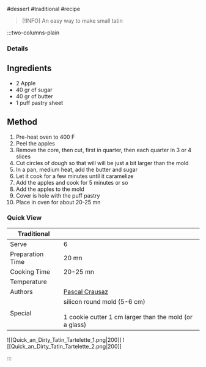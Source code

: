#dessert #traditional #recipe

> [!INFO]
> An easy way to make small tatin

:::two-columns-plain

### Details
## Ingredients

- 2 Apple
- 40 gr of sugar
- 40 gr of butter
- 1 puff pastry sheet


## Method

1. Pre-heat oven to 400 F
2. Peel the apples
3. Remove the core, then cut, first in quarter, then each quarter in 3 or 4 slices
4. Cut circles of dough so that will will be just a bit larger than the mold
5. In a pan, medium heat, add the butter and sugar
6. Let it cook for a few minutes until it caramelize
7. Add the apples and cook for 5 minutes or so
8. Add the apples to the mold
9. Cover is hole with the puff pastry
10. Place in oven for about 20-25 mn





### Quick View
| Traditional      |                                                |
| ---------------- | ---------------------------------------------- |
| Serve            | 6                                              |
| Preparation Time | 20 mn                                          |
| Cooking Time     | 20-25 mn                                       |
| Temperature      |                                                |
| Authors          | [Pascal Crausaz](mailto:pascal@askpascal.com)  |
| Special          | silicon round mold (5-6 cm)<br><br>1 cookie cutter 1 cm larger than the mold (or a glass) |

![[Quick_an_Dirty_Tatin_Tartelette_1.png|200]]
![[Quick_an_Dirty_Tatin_Tartelette_2.png|200]]

:::

